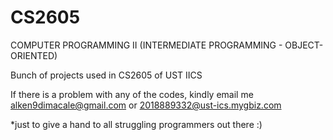 # CS2605
 COMPUTER PROGRAMMING II (INTERMEDIATE PROGRAMMING - OBJECT-ORIENTED)

Bunch of projects used in CS2605 of UST IICS

If there is a problem with any of the codes, kindly email me alken9dimacale@gmail.com or 2018889332@ust-ics.mygbiz.com



*just to give a hand to all struggling programmers out there :)
